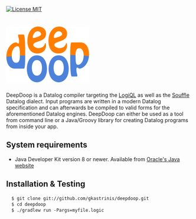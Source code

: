 [![License MIT][badge-license]](LICENSE.txt)

![DEEPDOOP](/deepdoop-logo.png)
=============================

DeepDoop is a Datalog compiler targeting the [LogiQL](http://www.logicblox.com/technology/) as well as the [Souffle](https://github.com/souffle-lang/souffle/) Datalog dialect. Input programs are written in a modern Datalog specification and can afterwards be compiled to valid forms for the aforementioned Datalog engines. DeepDoop can either be used as a tool from command line or a Java/Groovy library for creating Datalog programs from inside your app.

System requirements
-------------------

* Java Developer Kit version 8 or newer. Available from [Oracle's Java website](http://www.oracle.com/java)

Installation & Testing
----------------------

      $ git clone git://github.com/gkastrinis/deepdoop.git
      $ cd deepdoop
      $ ./gradlew run -Pargs=myfile.logic

[badge-license]: https://img.shields.io/badge/license-MIT-green.svg
